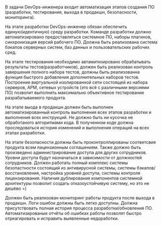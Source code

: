 В задачи DevOps-инженера входит автоматизация этапов создания ПО (разработки, тестирования, выхода в продакшн, безопасности, мониторинга). 

На этапе разработки DevOps-инженер обязан обеспечить единую(идентичную) среду разработки. Команде разработки должно автоматизировано предоставляться системное ПО, наборы плагинов, синхронизация версий рабочего ПО. Должна быть реализована система бэкапов серверных систем, баз данных и пользовательских рабочих сред.

На этапе тестирования необходимо автамитизировано обрабатывать результаты тестов(разработчиков), должен быть реализован контроль завершения полного набора тестов, должны быть реализованна функция быстрого добавления дополнительных наборов тестов. Построение виртуальной изолированной сети состоящей из набора серверов, АРМ, сетевых устройств (это всё с различными версиями ПО) позволит выполнить максимально объективное тестирование разрабатываемого продукта.  

На этапе выода в продакшн должен быть выполнен автоматизированный контроль выполнения всех этапов разработки и выполнения всех инструкций. Не должно быть ни кусочка не обработаного алгоритмами кода. В полученном коде должна проследоваться история изменений и выполнения операций на всех этапах разработки.

На этапе безопасности должны быть проконтроллированы соответсвия продукта всем лицензионным соглашениям. Также должно быть произведено администрирование доступа для других сотрудников. Уровни доступа будут назначаться в зависимости от должностей сотрудников. Должен работать полный комплекс системы безопастности состоящий из антивирусной системы, системы бэкапов/восстановления, настройка уровней доступа, системы контроля лицензирования. Наличия дублирования компонентов системной архитектуры позволит создать отказоустойчивую систему, но это не дешёво =)

Должен быть реализован мониторинг работы продукта после выхода в продакшн. Логи ошибок должны быть легко доступны. Должна присутствовать полная история процесса разработки/обновления ПО. Автоматизированые отчёты об ошибках работы позволят быстро отреагировать и исправить выявленные недоработки.  


